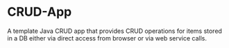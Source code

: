 # CRUD-App
A template Java CRUD app that provides CRUD operations for items stored in a DB either via direct access from browser or via web service calls.
